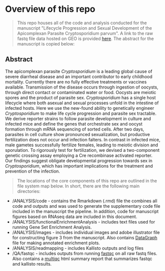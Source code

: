 # Overview of this repo

> This repo houses all of the code and analysis conducted for the manuscript "Lifecycle Progression and Sexual Development of the Apicomplexan Parasite Cryptosporidium parvum". A link to the raw fastq file data hosted on GEO is provided [here](https://www.ncbi.nlm.nih.gov/geo/query/acc.cgi?acc=GSE129267). The abstract for the manuscript is copied below:

## Abstract
The apicomplexan parasite *Cryptosporidium* is a leading global cause of severe diarrheal disease and an important contributor to early childhood mortality. Currently there are no fully effective treatments or vaccines available. Transmission of the disease occurs through ingestion of oocysts, through direct contact or contaminated water or food. Oocysts are meiotic spores and the product of parasite sex. *Cryptosporidium* has a single host lifecycle where both asexual and sexual processes unfold in the intestine of infected hosts. Here we use the new-found ability to genetically engineer *Cryptosporidium* to make life cycle progression and parasite sex tractable. We derive reporter strains to follow parasite development in culture and infected mice and define the genes that orchestrate sex and oocyst formation through mRNA sequencing of sorted cells. After two days, parasites in cell culture show pronounced sexualization, but productive fertilization does not occur and infection falters. In contrast in infected mice, male gametes successfully fertilize females, leading to meiotic division and sporulation. To rigorously test for fertilization, we devised a two-component genetic crossing assay employing a Cre recombinase activated reporter. Our findings suggest obligate developmental progression towards sex in *Cryptosporidium*, which has important implications for the treatment and prevention of the infection.

> The locations of the core components of this repo are outlined in the file system map below. In short, there are the following main directories:

 - /ANALYSIS/code - contains the Rmarkdown (.rmd) file the combines all code and outputs and was used to generate the supplementary code file included in the manuscript the pipeline.  In addition, code for manuscript figures based on RNAseq data are included in this document.
 - /ANALYSIS/functionalEnrichmentAnalysis - includes text files used for running Gene Set Enrichment Analysis.
 - /ANALYSIS/images - includes individual images and adobe illustrator file for constructing figure 3 from the manuscript.  Also contains [DataGraph](http://www.visualdatatools.com/DataGraph/) file for making annotated enrichment plots.
 - /ANALYSIS/readmapping - includes Kallisto outputs and log files
 - /QA/fastqc - includes outputs from running [fastqc](https://www.bioinformatics.babraham.ac.uk/projects/fastqc/) on all raw fastq files.  Also contains a [multiqc](https://multiqc.info/) html summary report that summarizes fastqc and kallisto results.

```
